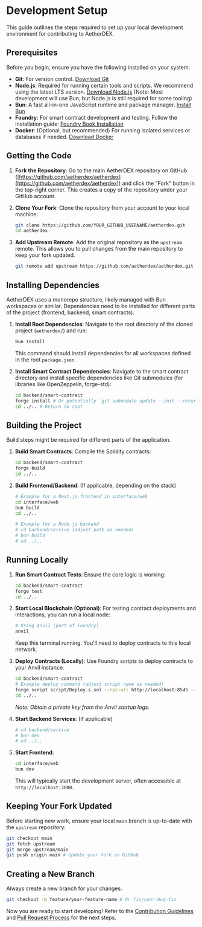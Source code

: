 # Development Setup

This guide outlines the steps required to set up your local development environment for contributing to AetherDEX.

## Prerequisites

Before you begin, ensure you have the following installed on your system:

- **Git**: For version control. [Download Git](https://git-scm.com/downloads)
- **Node.js**: Required for running certain tools and scripts. We recommend using the latest LTS version. [Download Node.js](https://nodejs.org/) (Note: Most development will use Bun, but Node.js is still required for some tooling)
- **Bun**: A fast all-in-one JavaScript runtime and package manager. [Install Bun](https://bun.sh/docs/installation)
- **Foundry**: For smart contract development and testing. Follow the installation guide: [Foundry Book Installation](https://book.getfoundry.sh/getting-started/installation)
- **Docker**: (Optional, but recommended) For running isolated services or databases if needed. [Download Docker](https://www.docker.com/products/docker-desktop/)

## Getting the Code

1.  **Fork the Repository**: Go to the main AetherDEX repository on GitHub ([https://github.com/aetherdex/aetherdex](https://github.com/aetherdex/aetherdex)) and click the "Fork" button in the top-right corner. This creates a copy of the repository under your GitHub account.

2.  **Clone Your Fork**: Clone the repository from your account to your local machine:
    ```bash
    git clone https://github.com/YOUR_GITHUB_USERNAME/aetherdex.git
    cd aetherdex
    ```

3.  **Add Upstream Remote**: Add the original repository as the `upstream` remote. This allows you to pull changes from the main repository to keep your fork updated.
    ```bash
    git remote add upstream https://github.com/aetherdex/aetherdex.git
    ```

## Installing Dependencies

AetherDEX uses a monorepo structure, likely managed with Bun workspaces or similar. Dependencies need to be installed for different parts of the project (frontend, backend, smart contracts).

1.  **Install Root Dependencies**: Navigate to the root directory of the cloned project (`aetherdex/`) and run:
    ```bash
    Bun install
    ```
    This command should install dependencies for all workspaces defined in the root `package.json`.

2.  **Install Smart Contract Dependencies**: Navigate to the smart contract directory and install specific dependencies like Git submodules (for libraries like OpenZeppelin, forge-std):
    ```bash
    cd backend/smart-contract
    forge install # Or potentially `git submodule update --init --recursive` if submodules are used heavily
    cd ../.. # Return to root
    ```

## Building the Project

Build steps might be required for different parts of the application.

1.  **Build Smart Contracts**: Compile the Solidity contracts:
    ```bash
    cd backend/smart-contract
    forge build
    cd ../..
    ```

2.  **Build Frontend/Backend**: (If applicable, depending on the stack)
    ```bash
    # Example for a Next.js frontend in interface/web
    cd interface/web
    bun build
    cd ../..

    # Example for a Node.js backend
    # cd backend/service (adjust path as needed)
    # bun build
    # cd ../..
    ```

## Running Locally

1.  **Run Smart Contract Tests**: Ensure the core logic is working:
    ```bash
    cd backend/smart-contract
    forge test
    cd ../..
    ```

2.  **Start Local Blockchain (Optional)**: For testing contract deployments and interactions, you can run a local node:
    ```bash
    # Using Anvil (part of Foundry)
    anvil
    ```
    Keep this terminal running. You'll need to deploy contracts to this local network.

3.  **Deploy Contracts (Locally)**: Use Foundry scripts to deploy contracts to your Anvil instance.
    ```bash
    cd backend/smart-contract
    # Example deploy command (adjust script name as needed)
    forge script script/Deploy.s.sol --rpc-url http://localhost:8545 --broadcast --private-key YOUR_ANVIL_PRIVATE_KEY
    cd ../..
    ```
    *Note: Obtain a private key from the Anvil startup logs.*

4.  **Start Backend Services**: (If applicable)
    ```bash
    # cd backend/service
    # bun dev
    # cd ../..
    ```

5.  **Start Frontend**:
    ```bash
    cd interface/web
    bun dev
    ```
    This will typically start the development server, often accessible at `http://localhost:3000`.

## Keeping Your Fork Updated

Before starting new work, ensure your local `main` branch is up-to-date with the `upstream` repository:

```bash
git checkout main
git fetch upstream
git merge upstream/main
git push origin main # Update your fork on GitHub
```

## Creating a New Branch

Always create a new branch for your changes:

```bash
git checkout -b feature/your-feature-name # Or fix/your-bug-fix
```

Now you are ready to start developing! Refer to the [Contribution Guidelines](./guidelines.md) and [Pull Request Process](./pull-requests.md) for the next steps.
